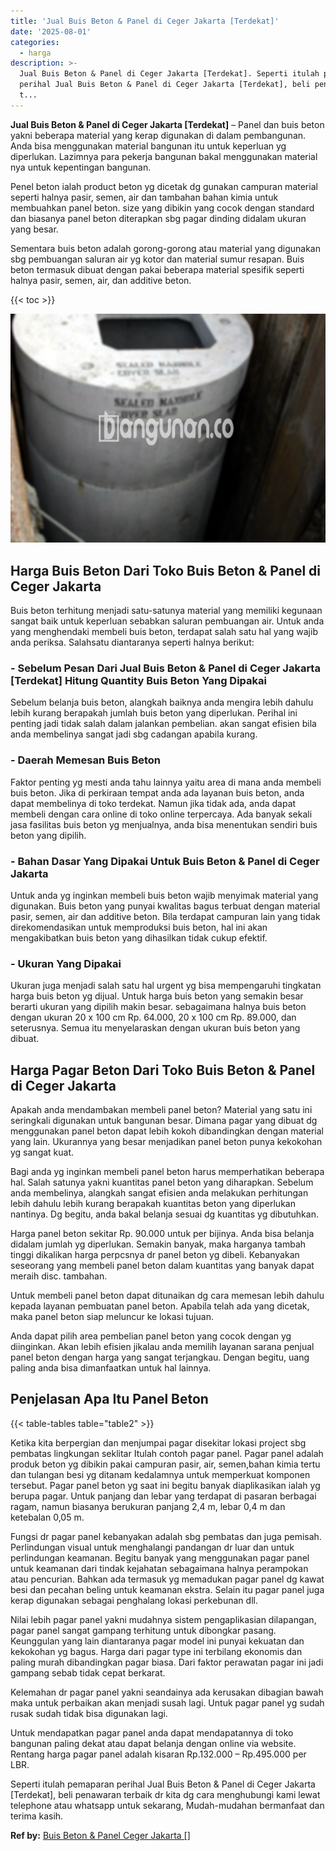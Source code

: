 ```yaml
---
title: 'Jual Buis Beton & Panel di Ceger Jakarta [Terdekat]'
date: '2025-08-01'
categories:
  - harga
description: >-
  Jual Buis Beton & Panel di Ceger Jakarta [Terdekat]. Seperti itulah pemaparan
  perihal Jual Buis Beton & Panel di Ceger Jakarta [Terdekat], beli penawaran
  t...
---
```


**Jual Buis Beton & Panel di Ceger Jakarta \[Terdekat\]** – Panel dan buis beton yakni beberapa material yang kerap digunakan di dalam pembangunan. Anda bisa menggunakan material bangunan itu untuk keperluan yg diperlukan. Lazimnya para pekerja bangunan bakal menggunakan material nya untuk kepentingan bangunan.

Penel beton ialah product beton yg dicetak dg gunakan campuran material seperti halnya pasir, semen, air dan tambahan bahan kimia untuk membuahkan panel beton. size yang dibikin yang cocok dengan standard dan biasanya panel beton diterapkan sbg pagar dinding didalam ukuran yang besar.

Sementara buis beton adalah gorong-gorong atau material yang digunakan sbg pembuangan saluran air yg kotor dan material sumur resapan. Buis beton termasuk dibuat dengan pakai beberapa material spesifik seperti halnya pasir, semen, air, dan additive beton.

{{< toc >}}

![Jual Buis Beton & Panel di Ceger Jakarta [Terdekat]](/images/jual-panel-buis-beton-murah-02.png)

## Harga Buis Beton Dari Toko Buis Beton & Panel di Ceger Jakarta

Buis beton terhitung menjadi satu-satunya material yang memiliki kegunaan sangat baik untuk keperluan sebabkan saluran pembuangan air. Untuk anda yang menghendaki membeli buis beton, terdapat salah satu hal yang wajib anda periksa. Salahsatu diantaranya seperti halnya berikut:

### \- Sebelum Pesan Dari Jual Buis Beton & Panel di Ceger Jakarta \[Terdekat\] Hitung Quantity Buis Beton Yang Dipakai

Sebelum belanja buis beton, alangkah baiknya anda mengira lebih dahulu lebih kurang berapakah jumlah buis beton yang diperlukan. Perihal ini penting jadi tidak salah dalam jalankan pembelian. akan sangat efisien bila anda membelinya sangat jadi sbg cadangan apabila kurang.

### \- Daerah Memesan Buis Beton

Faktor penting yg mesti anda tahu lainnya yaitu area di mana anda membeli buis beton. Jika di perkiraan tempat anda ada layanan buis beton, anda dapat membelinya di toko terdekat. Namun jika tidak ada, anda dapat membeli dengan cara online di toko online terpercaya. Ada banyak sekali jasa fasilitas buis beton yg menjualnya, anda bisa menentukan sendiri buis beton yang dipilih.

### \- Bahan Dasar Yang Dipakai Untuk Buis Beton & Panel di Ceger Jakarta

Untuk anda yg inginkan membeli buis beton wajib menyimak material yang digunakan. Buis beton yang punyai kwalitas bagus terbuat dengan material pasir, semen, air dan additive beton. Bila terdapat campuran lain yang tidak direkomendasikan untuk memproduksi buis beton, hal ini akan mengakibatkan buis beton yang dihasilkan tidak cukup efektif.

### \- Ukuran Yang Dipakai

Ukuran juga menjadi salah satu hal urgent yg bisa mempengaruhi tingkatan harga buis beton yg dijual. Untuk harga buis beton yang semakin besar berarti ukuran yang dipilih makin besar. sebagaimana halnya buis beton dengan ukuran 20 x 100 cm Rp. 64.000, 20 x 100 cm Rp. 89.000, dan seterusnya. Semua itu menyelaraskan dengan ukuran buis beton yang dibuat.

## Harga Pagar Beton Dari Toko Buis Beton & Panel di Ceger Jakarta

Apakah anda mendambakan membeli panel beton? Material yang satu ini seringkali digunakan untuk bangunan besar. Dimana pagar yang dibuat dg menggunakan panel beton dapat lebih kokoh dibandingkan dengan material yang lain. Ukurannya yang besar menjadikan panel beton punya kekokohan yg sangat kuat.

Bagi anda yg inginkan membeli panel beton harus memperhatikan beberapa hal. Salah satunya yakni kuantitas panel beton yang diharapkan. Sebelum anda membelinya, alangkah sangat efisien anda melakukan perhitungan lebih dahulu lebih kurang berapakah kuantitas beton yang diperlukan nantinya. Dg begitu, anda bakal belanja sesuai dg kuantitas yg dibutuhkan.

Harga panel beton sekitar Rp. 90.000 untuk per bijinya. Anda bisa belanja didalam jumlah yg diperlukan. Semakin banyak, maka harganya tambah tinggi dikalikan harga perpcsnya dr panel beton yg dibeli. Kebanyakan seseorang yang membeli panel beton dalam kuantitas yang banyak dapat meraih disc. tambahan.

Untuk membeli panel beton dapat ditunaikan dg cara memesan lebih dahulu kepada layanan pembuatan panel beton. Apabila telah ada yang dicetak, maka panel beton siap meluncur ke lokasi tujuan.

Anda dapat pilih area pembelian panel beton yang cocok dengan yg diinginkan. Akan lebih efisien jikalau anda memilih layanan sarana penjual panel beton dengan harga yang sangat terjangkau. Dengan begitu, uang paling anda bisa dimanfaatkan untuk hal lainnya.

## Penjelasan Apa Itu Panel Beton

{{< table-tables table="table2" >}}

Ketika kita berpergian dan menjumpai pagar disekitar lokasi project sbg pembatas lingkungan seklitar Itulah contoh pagar panel. Pagar panel adalah produk beton yg dibikin pakai campuran pasir, air, semen,bahan kimia tertu dan tulangan besi yg ditanam kedalamnya untuk memperkuat komponen tersebut. Pagar panel beton yg saat ini begitu banyak diaplikasikan ialah yg berupa pagar. Untuk panjang dan lebar yang terdapat di pasaran berbagai ragam, namun biasanya berukuran panjang 2,4 m, lebar 0,4 m dan ketebalan 0,05 m.

Fungsi dr pagar panel kebanyakan adalah sbg pembatas dan juga pemisah. Perlindungan visual untuk menghalangi pandangan dr luar dan untuk perlindungan keamanan. Begitu banyak yang menggunakan pagar panel untuk keamanan dari tindak kejahatan sebagaimana halnya perampokan atau pencurian. Bahkan ada termasuk yg memadukan pagar panel dg kawat besi dan pecahan beling untuk keamanan ekstra. Selain itu pagar panel juga kerap digunakan sebagai penghalang lokasi perkebunan dll.

Nilai lebih pagar panel yakni mudahnya sistem pengaplikasian dilapangan, pagar panel sangat gampang terhitung untuk dibongkar pasang. Keunggulan yang lain diantaranya pagar model ini punyai kekuatan dan kekokohan yg bagus. Harga dari pagar type ini terbilang ekonomis dan paling murah dibandingkan pagar biasa. Dari faktor perawatan pagar ini jadi gampang sebab tidak cepat berkarat.

Kelemahan dr pagar panel yakni seandainya ada kerusakan dibagian bawah maka untuk perbaikan akan menjadi susah lagi. Untuk pagar panel yg sudah rusak sudah tidak bisa digunakan lagi.

Untuk mendapatkan pagar panel anda dapat mendapatannya di toko bangunan paling dekat atau dapat belanja dengan online via website. Rentang harga pagar panel adalah kisaran Rp.132.000 – Rp.495.000 per LBR.

Seperti itulah pemaparan perihal Jual Buis Beton & Panel di Ceger Jakarta \[Terdekat\], beli penawaran terbaik dr kita dg cara menghubungi kami lewat telephone atau whatsapp untuk sekarang, Mudah-mudahan bermanfaat dan terima kasih.

**Ref by:** [Buis Beton & Panel Ceger Jakarta []](https://id.wikipedia.org/wiki/Buis)
